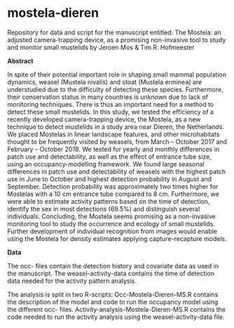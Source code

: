 # mostela-dieren

Repository for data and script for the manuscript entitled: The Mostela: an adjusted camera-trapping device, as a promising non-invasive tool to study and monitor small mustelids by Jeroen Mos & Tim R. Hofmeester

<b>Abstract</b>

In spite of their potential important role in shaping small mammal population dynamics, weasel (Mustela nivalis) and stoat (Mustela erminea) are understudied due to the difficulty of detecting these species. Furthermore, their conservation status in many countries is unknown due to lack of monitoring techniques. There is thus an important need for a method to detect these small mustelids. In this study, we tested the efficiency of a recently developed camera-trapping device, the Mostela, as a new technique to detect mustelids in a study area near Dieren, the Netherlands. We placed Mostelas in linear landscape features, and other microhabitats thought to be frequently visited by weasels, from March – October 2017 and February – October 2018. We tested for yearly and monthly differences in patch use and detectability, as well as the effect of entrance tube size, using an occupancy-modelling framework. We found large seasonal differences in patch use and detectability of weasels with the highest patch use in June to October and highest detection probability in August and September. Detection probability was approximately two times higher for Mostelas with a 10 cm entrance tube compared to 8 cm. Furthermore, we were able to estimate activity patterns based on the time of detection, identify the sex in most detections (69.5%) and distinguish several individuals. Concluding, the Mostela seems promising as a non-invasive monitoring tool to study the occurrence and ecology of small mustelids. Further development of individual recognition from images would enable using the Mostela for density estimates applying capture-recapture models.

<b>Data</b>

The occ- files contain the detection history and covariate data as used in the manuscript.
The weasel-activity-data contains the time of detection data needed for the activity pattern analysis.

The analysis is split in two R-scripts:
Occ-Mostela-Dieren-MS.R contains the description of the model and code to run the occupancy model using the different occ- files.
Activity-analysis-Mostela-Dieren-MS.R contains the code needed to run the activity analysis using the weasel-activity-data file.
